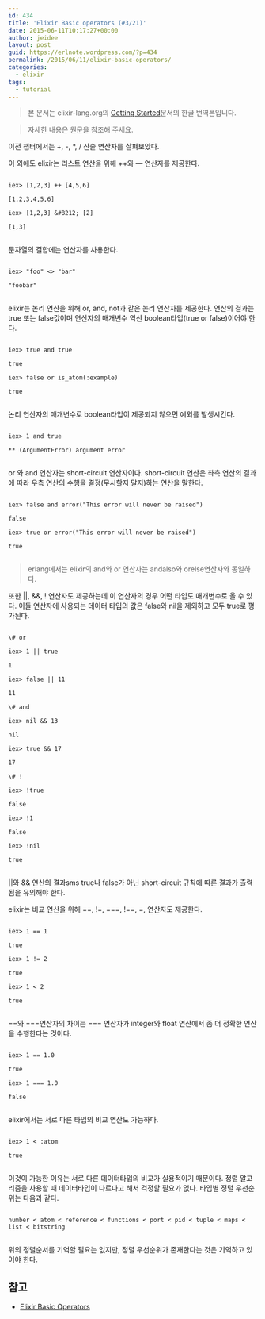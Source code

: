 ```yaml
---
id: 434
title: 'Elixir Basic operators (#3/21)'
date: 2015-06-11T10:17:27+00:00
author: jeidee
layout: post
guid: https://erlnote.wordpress.com/?p=434
permalink: /2015/06/11/elixir-basic-operators/
categories:
  - elixir
tags:
  - tutorial
---
```

> 본 문서는 elixir-lang.org의 [Getting Started](http://elixir-lang.org/getting-started/introduction.html)문서의 한글 번역본입니다.
    
> 자세한 내용은 원문을 참조해 주세요. 

이전 챕터에서는 +, -, *, / 산술 연산자를 살펴보았다.
  
이 외에도 elixir는 리스트 연산을 위해 ++와 &#8212; 연산자를 제공한다.

```
  
iex> [1,2,3] ++ [4,5,6]
  
[1,2,3,4,5,6]
  
iex> [1,2,3] &#8212; [2]
  
[1,3]
  
```

문자열의 결합에는 연산자를 사용한다.

```
  
iex> "foo" <> "bar"
  
"foobar"
  
```

elixir는 논리 연산을 위해 or, and, not과 같은 논리 연산자를 제공한다. 연산의 결과는 true 또는 false값이며 연산자의 매개변수 역신 boolean타입(true or false)이어야 한다.

```
  
iex> true and true
  
true
  
iex> false or is_atom(:example)
  
true
  
```

논리 연산자의 매개변수로 boolean타입이 제공되지 않으면 예외를 발생시킨다.

```
  
iex> 1 and true
  
** (ArgumentError) argument error
  
```

or 와 and 연산자는 short-circuit 연산자이다. short-circuit 연산은 좌측 연산의 결과에 따라 우측 연산의 수행을 결정(무시할지 말지)하는 연산을 말한다.

```
  
iex> false and error("This error will never be raised")
  
false

iex> true or error("This error will never be raised")
  
true
  
```

> erlang에서는 elixir의 and와 or 연산자는 andalso와 orelse연산자와 동일하다. 

또한 ||, &&, ! 연산자도 제공하는데 이 연산자의 경우 어떤 타입도 매개변수로 올 수 있다. 이들 연산자에 사용되는 데이터 타입의 값은 false와 nil을 제외하고 모두 true로 평가된다.

```
  
\# or
  
iex> 1 || true
  
1
  
iex> false || 11
  
11

\# and
  
iex> nil && 13
  
nil
  
iex> true && 17
  
17

\# !
  
iex> !true
  
false
  
iex> !1
  
false
  
iex> !nil
  
true
  
```

||와 && 연산의 결과sms true나 false가 아닌 short-circuit 규칙에 따른 결과가 출력됨을 유의해야 한다.

elixir는 비교 연산을 위해 ==, !=, ===, !==, =, 연산자도 제공한다.

```
  
iex> 1 == 1
  
true
  
iex> 1 != 2
  
true
  
iex> 1 < 2
  
true
  
```

==와 ===연산자의 차이는 === 연산자가 integer와 float 연산에서 좀 더 정확한 연산을 수행한다는 것이다.

```
  
iex> 1 == 1.0
  
true
  
iex> 1 === 1.0
  
false
  
```

elixir에서는 서로 다른 타입의 비교 연산도 가능하다.

```
  
iex> 1 < :atom
  
true
  
```

이것이 가능한 이유는 서로 다른 데이터타입의 비교가 실용적이기 때문이다. 정렬 알고리즘을 사용할 때 데이터타입이 다르다고 해서 걱정할 필요가 없다. 타입별 정렬 우선순위는 다음과 같다.

```
  
number < atom < reference < functions < port < pid < tuple < maps < list < bitstring
  
```

위의 정렬순서를 기억할 필요는 없지만, 정렬 우선순위가 존재한다는 것은 기억하고 있어야 한다.

## 참고

  * [Elixir Basic Operators](http://elixir-lang.org/getting-started/basic-operators.html)